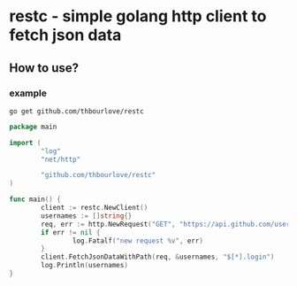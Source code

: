 # restc - simple golang http client to fetch json data

## How to use?

### example

```shell
go get github.com/thbourlove/restc
```

```go
package main

import (
        "log"
        "net/http"

        "github.com/thbourlove/restc"
)

func main() {
        client := restc.NewClient()
        usernames := []string{}
        req, err := http.NewRequest("GET", "https://api.github.com/users", nil)
        if err != nil {
                log.Fatalf("new request %v", err)
        }
        client.FetchJsonDataWithPath(req, &usernames, "$[*].login")
        log.Println(usernames)
}
```
